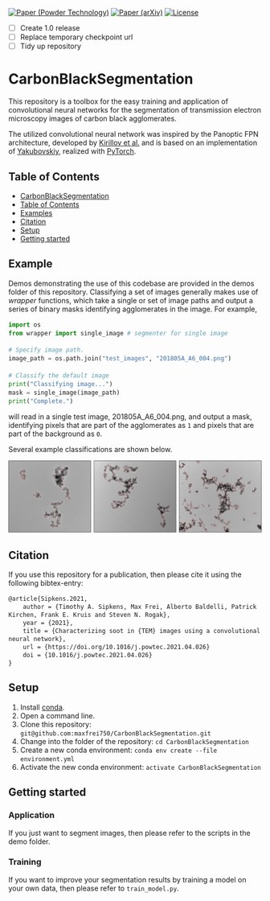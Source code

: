 [![Paper (Powder Technology)](https://img.shields.io/badge/DOI-10.1016/j.powtec.2021.04.026-blue.svg)](https://doi.org/10.1016/j.powtec.2021.04.026)
[![Paper (arXiv)](https://img.shields.io/badge/arXiv-2103.09272-b31b1b.svg)](https://arxiv.org/abs/2103.09272)
[![License](https://img.shields.io/github/license/maxfrei750/CarbonBlackSegmentation.svg)](https://github.com/maxfrei750/CarbonBlackSegmentation/blob/master/LICENSE) 

- [ ] Create 1.0 release
- [ ] Replace temporary checkpoint url
- [ ] Tidy up repository

# CarbonBlackSegmentation

This repository is a toolbox for the easy training and application of convolutional neural networks for the segmentation of transmission electron microscopy images of carbon black agglomerates.

The utilized convolutional neural network was inspired by the Panoptic FPN architecture, developed by 
[Kirillov et al.](https://openaccess.thecvf.com/content_CVPR_2019/papers/Kirillov_Panoptic_Feature_Pyramid_Networks_CVPR_2019_paper.pdf) 
and is based on an implementation of [Yakubovskiy](https://github.com/qubvel/segmentation_models.pytorch), 
realized with [PyTorch](https://pytorch.org/).

## Table of Contents
   * [CarbonBlackSegmentation](#CarbonBlackSegmentation)
   * [Table of Contents](#table-of-contents)
   * [Examples](#example-detection)
   * [Citation](#citation)
   * [Setup](#setup)
   * [Getting started](#getting-started)

## Example 

Demos demonstrating the use of this codebase are provided in the demos folder of this repository. 
Classifying a set of images generally makes use of *wrapper* functions, which take a single or set 
of image paths and output a series of binary masks identifying agglomerates in the image. 
For example, 

```python
import os
from wrapper import single_image # segmenter for single image

# Specify image path.
image_path = os.path.join("test_images", "201805A_A6_004.png")

# Classify the default image
print("Classifying image...")
mask = single_image(image_path)
print("Complete.")
```

will read in a single test image, 201805A_A6_004.png, and output a mask, identifying pixels that are 
part of the agglomerates as `1` and pixels that are part of the background as `0`. 

Several example classifications are shown below.

<img src="assets/example_detection.jpg" alt="Example Detection"/> 

## Citation
If you use this repository for a publication, then please cite it using the following bibtex-entry:
```
@article{Sipkens.2021,
    author = {Timothy A. Sipkens, Max Frei, Alberto Baldelli, Patrick Kirchen, Frank E. Kruis and Steven N. Rogak},
    year = {2021},
    title = {Characterizing soot in {TEM} images using a convolutional neural network},
    url = {https://doi.org/10.1016/j.powtec.2021.04.026}
    doi = {10.1016/j.powtec.2021.04.026}
}
```

## Setup
1. Install [conda](https://conda.io/en/latest/miniconda.html).
2. Open a command line.
3. Clone this repository: ``git@github.com:maxfrei750/CarbonBlackSegmentation.git``
4. Change into the folder of the repository: ``cd CarbonBlackSegmentation``
5. Create a new conda environment: 
``conda env create --file environment.yml``
6. Activate the new conda environment: ``activate CarbonBlackSegmentation``

## Getting started
### Application
If you just want to segment images, then please refer to the scripts in the demo folder.
### Training
If you want to improve your segmentation results by training a model on your own data, 
then please refer to `train_model.py`.
